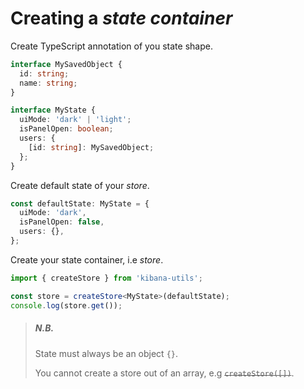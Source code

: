 # Creating a *state container*

Create TypeScript annotation of you state shape.

```ts
interface MySavedObject {
  id: string;
  name: string;
}

interface MyState {
  uiMode: 'dark' | 'light';
  isPanelOpen: boolean;
  users: {
    [id: string]: MySavedObject;
  };
}
```

Create default state of your *store*.

```ts
const defaultState: MyState = {
  uiMode: 'dark',
  isPanelOpen: false,
  users: {},
};
```

Create your state container, i.e *store*.

```ts
import { createStore } from 'kibana-utils';

const store = createStore<MyState>(defaultState);
console.log(store.get());
```

> ##### N.B.
> 
> State must always be an object `{}`.
> 
> You cannot create a store out of an array, e.g ~~`createStore([])`~~.
